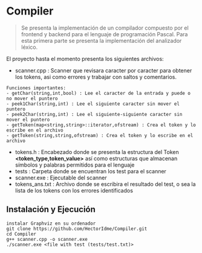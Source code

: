 # Compiler
> Se presenta la implementación de un compilador compuesto por el frontend y backend para el lenguaje de programación Pascal.
> Para esta primera parte se presenta la implementación del analizador léxico.

El proyecto hasta el momento presenta los siguientes archivos:
- scanner.cpp : Scanner que revisara caracter por caracter para obtener los tokens, asi como errores y trabajar con saltos y comentarios.
```
Funciones importantes:
- getChar(string,int,bool) : Lee el caracter de la entrada y puede o no mover el puntero
- peek1Char(string,int) : Lee el siguiente caracter sin mover el puntero
- peek2Char(string,int) : Lee el siguiente-siguiente caracter sin mover el puntero
- getToken(map<string,string>::iterator,ofstream) : Crea el token y lo escribe en el archivo
- getToken(string,string,ofstream) : Crea el token y lo escribe en el archivo 
```
- tokens.h : Encabezado donde se presenta la estructura del Token **<token_type,token_value>**  así como estructuras que almacenan símbolos y palabras permitidos para el lenguaje
- tests : Carpeta donde se encuentran los test para el scanner
- scanner.exe : Ejecutable del scanner
- tokens_ans.txt : Archivo donde se escribira el resultado del test, o sea la lista de los tokens con los errores identificados

## Instalación y Ejecución
```
instalar Graphviz en su ordenador
git clone https://github.com/HectorIdme/Compiler.git
cd Compiler
g++ scanner.cpp -o scanner.exe
./scanner.exe <file with test (tests/test.txt)>
```


